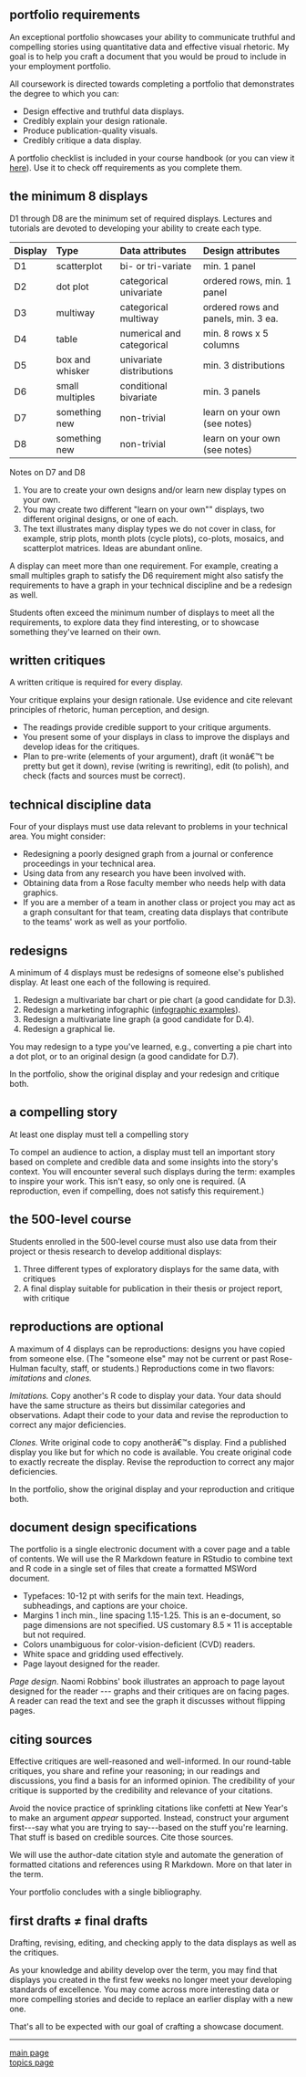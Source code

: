 
portfolio requirements
----------------------

An exceptional portfolio showcases your ability to communicate truthful and compelling stories using quantitative data and effective visual rhetoric. My goal is to help you craft a document that you would be proud to include in your employment portfolio.

All coursework is directed towards completing a portfolio that demonstrates the degree to which you can:

-   Design effective and truthful data displays.
-   Credibly explain your design rationale.
-   Produce publication-quality visuals.
-   Credibly critique a data display.

A portfolio checklist is included in your course handbook (or you can view it [here](../cm/folio-02_portfolio-checklist.pdf)). Use it to check off requirements as you complete them.

the minimum 8 displays
----------------------

D1 through D8 are the minimum set of required displays. Lectures and tutorials are devoted to developing your ability to create each type.

| Display | Type            | Data attributes           | Design attributes                   |
|:--------|:----------------|:--------------------------|:------------------------------------|
| D1      | scatterplot     | bi- or tri-variate        | min. 1 panel                        |
| D2      | dot plot        | categorical univariate    | ordered rows, min. 1 panel          |
| D3      | multiway        | categorical multiway      | ordered rows and panels, min. 3 ea. |
| D4      | table           | numerical and categorical | min. 8 rows x 5 columns             |
| D5      | box and whisker | univariate distributions  | min. 3 distributions                |
| D6      | small multiples | conditional bivariate     | min. 3 panels                       |
| D7      | something new   | non-trivial               | learn on your own (see notes)       |
| D8      | something new   | non-trivial               | learn on your own (see notes)       |

Notes on D7 and D8

1.  You are to create your own designs and/or learn new display types on your own.
2.  You may create two different "learn on your own"" displays, two different original designs, or one of each.
3.  The text illustrates many display types we do not cover in class, for example, strip plots, month plots (cycle plots), co-plots, mosaics, and scatterplot matrices. Ideas are abundant online.

A display can meet more than one requirement. For example, creating a small multiples graph to satisfy the D6 requirement might also satisfy the requirements to have a graph in your technical discipline and be a redesign as well.

Students often exceed the minimum number of displays to meet all the requirements, to explore data they find interesting, or to showcase something they've learned on their own.

written critiques
-----------------

A written critique is required for every display.

Your critique explains your design rationale. Use evidence and cite relevant principles of rhetoric, human perception, and design.

-   The readings provide credible support to your critique arguments.
-   You present some of your displays in class to improve the displays and develop ideas for the critiques.
-   Plan to pre-write (elements of your argument), draft (it wonâ€™t be pretty but get it down), revise (writing is rewriting), edit (to polish), and check (facts and sources must be correct).

technical discipline data
-------------------------

Four of your displays must use data relevant to problems in your technical area. You might consider:

-   Redesigning a poorly designed graph from a journal or conference proceedings in your technical area.
-   Using data from any research you have been involved with.
-   Obtaining data from a Rose faculty member who needs help with data graphics.
-   If you are a member of a team in another class or project you may act as a graph consultant for that team, creating data displays that contribute to the teams' work as well as your portfolio.

redesigns
---------

A minimum of 4 displays must be redesigns of someone else's published display. At least one each of the following is required.

1.  Redesign a multivariate bar chart or pie chart (a good candidate for D.3).
2.  Redesign a marketing infographic ([infographic examples](https://www.customermagnetism.com/infographics/what-is-an-infographic/)).
3.  Redesign a multivariate line graph (a good candidate for D.4).
4.  Redesign a graphical lie.

You may redesign to a type you've learned, e.g., converting a pie chart into a dot plot, or to an original design (a good candidate for D.7).

In the portfolio, show the original display and your redesign and critique both.

a compelling story
------------------

At least one display must tell a compelling story

To compel an audience to action, a display must tell an important story based on complete and credible data and some insights into the story's context. You will encounter several such displays during the term: examples to inspire your work. This isn't easy, so only one is required. (A reproduction, even if compelling, does not satisfy this requirement.)

the 500-level course
--------------------

Students enrolled in the 500-level course must also use data from their project or thesis research to develop additional displays:

1.  Three different types of exploratory displays for the same data, with critiques
2.  A final display suitable for publication in their thesis or project report, with critique

reproductions are optional
--------------------------

A maximum of 4 displays can be reproductions: designs you have copied from someone else. (The "someone else" may not be current or past Rose-Hulman faculty, staff, or students.) Reproductions come in two flavors: *imitations* and *clones.*

*Imitations.* Copy another's R code to display your data. Your data should have the same structure as theirs but dissimilar categories and observations. Adapt their code to your data and revise the reproduction to correct any major deficiencies.

*Clones.* Write original code to copy anotherâ€™s display. Find a published display you like but for which no code is available. You create original code to exactly recreate the display. Revise the reproduction to correct any major deficiencies.

In the portfolio, show the original display and your reproduction and critique both.

document design specifications
------------------------------

The portfolio is a single electronic document with a cover page and a table of contents. We will use the R Markdown feature in RStudio to combine text and R code in a single set of files that create a formatted MSWord document.

-   Typefaces: 10-12 pt with serifs for the main text. Headings, subheadings, and captions are your choice.
-   Margins 1 inch min., line spacing 1.15-1.25. This is an e-document, so page dimensions are not specified. US customary 8.5 × 11 is acceptable but not required.
-   Colors unambiguous for color-vision-deficient (CVD) readers.
-   White space and gridding used effectively.
-   Page layout designed for the reader.

*Page design*. Naomi Robbins' book illustrates an approach to page layout designed for the reader --- graphs and their critiques are on facing pages. A reader can read the text and see the graph it discusses without flipping pages.

citing sources
--------------

Effective critiques are well-reasoned and well-informed. In our round-table critiques, you share and refine your reasoning; in our readings and discussions, you find a basis for an informed opinion. The credibility of your critique is supported by the credibility and relevance of your citations.

Avoid the novice practice of sprinkling citations like confetti at New Year's to make an argument *appear* supported. Instead, construct your argument first---say what you are trying to say---based on the stuff you're learning. That stuff is based on credible sources. Cite those sources.

We will use the author-date citation style and automate the generation of formatted citations and references using R Markdown. More on that later in the term.

Your portfolio concludes with a single bibliography.

first drafts ≠ final drafts
---------------------------

Drafting, revising, editing, and checking apply to the data displays as well as the critiques.

As your knowledge and ability develop over the term, you may find that displays you created in the first few weeks no longer meet your developing standards of excellence. You may come across more interesting data or more compelling stories and decide to replace an earlier display with a new one.

That's all to be expected with our goal of crafting a showcase document.

------------------------------------------------------------------------

[main page](../README.md)<br> [topics page](README-by-topic.md)
